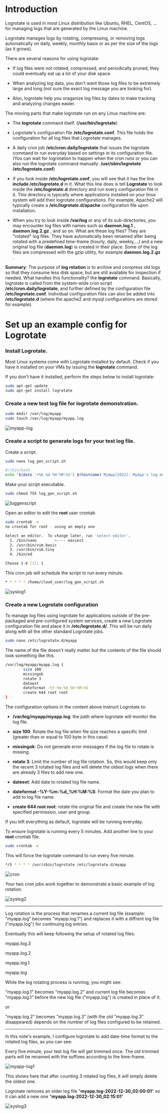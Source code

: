 
# Introduction

Logrotate is used in most Linux distribution like Ubuntu, RHEL, CentOS, ... for managing logs that are generated by the Linux machine.

Logrotate manages logs by rotating, compressing, or removing logs automatically on daily, weekly, monthly basis or as per the size of the logs (as it grows).

There are several reasons for using logrotate:

 - If log files were not rotated, compressed, and periodically pruned, they could eventually eat up a lot of your disk space.

 - When analyzing log data, you don't want those log files to be extremely large and long (not sure the exact log message you are looking for).

 - Also, logrotate help you oraganize log files by dates to make tracking and analyzing changes easier.

The moving parts that make logrotate run on any Linux machine are:

 - The **logrotate** command itself. (**/usr/bin/logrotate**) 

 - Logrotate's configuration file **/etc/logrotate.conf**. This file holds the configuration for all log files that Logrotate manages.

 - A daily cron job **/etc/cron.daily/logrotate** that issues the logrotate command to run everyday based on settings in its configuration file. 
   (You can wait for logrotation to happen when the cron runs or you can also run the logrotate command manually: **/usr/sbin/logrotate /etc/logrotate.conf**)
   
 - If you look inside **/etc/logrotate.conf**, you will see that it has the line **include /etc/logrotate.d** in it. What this line does is tell **Logrotate** to look inside the **/etc/logrotate.d** directory and run every configuration file in it. This directory is typically where applications installed on your linux system will add their logrotate configurations. For example, Apache2 will typically create a **/etc/logrotate.d/apache** configuration file upon installation.

 - When you try to look inside **/var/log** or any of its sub-directories, you may encounter log files with names such as **daemon.log.1** , **daemon.log.2.gz** , and so on. What are these log files? They are "rotated" log files. They have automatically been renamed after being rotated with a predefined time-frame (hourly, daily, weekly,...) and a new original log file (**daemon.log**) is created in their place. Some of the log files are compressed with the gzip utility, for example **daemon.log.2.gz** . 

**Summary**: The purpose of **log rotation** is to archive and compress old logs so that they consume less disk space, but are still available for inspection if needed. What handles this functionality? the **logrotate** command. Basically, logrotate is called from the system-wide cron script **/etc/cron.daily/logrotate**, and further defined by the configuration file **/etc/logrotate.conf**. Individual configuration files can also be added into **/etc/logrotate.d** (where the apache2 and mysql configurations are stored for example). 

# Set up an example config for Logrotate 

### Install Logrotate.

Most Linux systems come with Logrotate installed by default. Check if you have it installed on your VMs by issuing the **logrotate** command. 

If you don't have it installed, perform the steps below to install logrotate:

```sh
sudo apt-get update
sudo apt-get install logrotate
```

### Create a new test log file for logrotate demonstration.

```sh
sudo mkdir /var/log/myapp
sudo touch /var/log/myapp/myapp.log
```

![myapp-log](https://raw.githubusercontent.com/vottri/logrotate-notes/main/images/myapp-log.png)

### Create a script to generate logs for your test log file.

Create a script.

```sh
sudo nano log_gen_script.sh
```
```sh
#!/bin/bash
echo "$(date '+%b %d %H:%M:%S') $(hostname) MyApp[2022]: MyApp's log messages"  >> /var/log/myapp/myapp.log
```

Make your script executable.

```sh
sudo chmod 755 log_gen_script.sh
```

![loggenscript](https://raw.githubusercontent.com/vottri/logrotate-notes/main/images/loggenscript.png)

Open an editor to edit the **root** user crontab

```sh
sudo crontab -e
no crontab for root - using an empty one

Select an editor.  To change later, run 'select-editor'.
  1. /bin/nano        <---- easiest
  2. /usr/bin/vim.basic
  3. /usr/bin/vim.tiny
  4. /bin/ed

Choose 1-4 [1]: 1
```

This cron job will schedule the script to run every minute.

```sh
* * * * * /home/cloud_user/log_gen_script.sh
```

![syslog1](https://raw.githubusercontent.com/vottri/logrotate-notes/main/images/syslog1.png)

### Create a new Logrotate configuration

To manage log files using logrotate for applications outside of the pre-packaged and pre-configured system services, create a new Logrotate configuration file and place it in **/etc/logrotate.d/**. This will be run daily along with all the other standard Logrotate jobs.

```sh
sudo nano /etc/logrotate.d/myapp
```
The name of the file doesn't really matter but the contents of the file should look something like this.

```sh
/var/log/myapp/myapp.log {
        size 100
        missingok
        rotate 3
        dateext
        dateformat -%Y-%m-%d_%H:%M:%S
        create 644 root root
}
```

The configuration options in the content above instruct Logrotate to:

 - **/var/log/myapp/myapp.log**:  the path where logrotate will monitor the log file.

 - **size 100**: Rotate the log file when file size reaches a specific limit (greater than or equal to 100 byte in this case).

 - **missingok**: Do not generate error messages if the log file to rotate is missing.

 - **rotate 3**: Limit the number of log file rotation. So, this would keep only the recent 3 rotated log files and will delete the oldest logs when there are already 3 files to add new one.

 - **dateext**: Add date to rotated log file name.
 
 - **dateformat -%Y-%m-%d_%H:%M:%S**: Format the date you plan to add to log file name.
 
 - **create 644 root root**: rotate the original file and create the new file with specified permission, user and group.

If you left everything as default, logrotate will be running everyday.

To ensure logrotate is running every 5 minutes. Add another line to your **root** crontab file.

```sh
sudo crontab -e
```

This will force the logrotate command to run every five minute.

```sh
*/5 * * * * /usr/sbin/logrotate /etc/logrotate.d/myapp
```

![cron](https://raw.githubusercontent.com/vottri/logrotate-notes/main/images/cron.png)

Your two cron jobs work together to demonstrate a basic example of log rotation.

![syslog2](https://raw.githubusercontent.com/vottri/logrotate-notes/main/images/syslog2.png)

----------------------------------------------------------------------------------------------

Log rotation is the process that renames a current log file (example: "myapp.log" becomes "myapp.log.1") and replaces it with a diffrent log file ("myapp.log") for continuing log entries.

Eventually this will keep following the setup of rotated log files:

myapp.log.3

myapp.log.2

myapp.log.1

myapp.log

While the log rotating process is running, you might see:

"myapp.log.1" becomes "myapp.log.2" and current log file becomes "myapp.log.1" before the new log file ("myapp.log") is created in place of it.

or 

"myapp.log.2" becomes "myapp.log.3" (with the old "myapp.log.3" disappeared) depends on the number of log files configured to be retained. 

----------------------------------------------------------------------------------------------

In this note's example, I configure logrotate to add date-time format to the rotated log files, as you can see:

Every five minute, your test log file will get trimmed once. The old trimmed parts will be renamed with the suffixes according to the time-frame.

![myapp-log1](https://raw.githubusercontent.com/vottri/logrotate-notes/main/images/myapp-log1.png)

This shows here that after counting 3 rotated log files, it will simply delete the oldest one.

Logrotate removes an older log file "**myapp.log-2022-12-30_02:00:01**" so it can add a new one "**myapp.log-2022-12-30_02:15:01**"

![syslog3](https://github.com/vottri/logrotate-notes/blob/main/images/syslog3.png)


